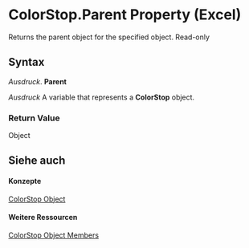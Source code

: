 
# ColorStop.Parent Property (Excel)

Returns the parent object for the specified object. Read-only


## Syntax

 _Ausdruck_. **Parent**

 _Ausdruck_ A variable that represents a **ColorStop** object.


### Return Value

Object


## Siehe auch


#### Konzepte


[ColorStop Object](43c4d024-8213-5f93-dfa9-229f37e09d9a.md)
#### Weitere Ressourcen


[ColorStop Object Members](http://msdn.microsoft.com/library/b2ce7445-3ac9-b5c9-95b1-05536b107841%28Office.15%29.aspx)